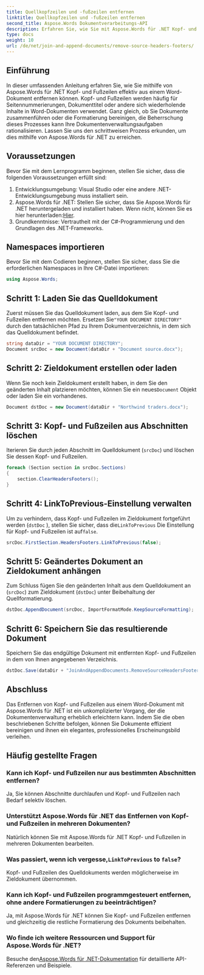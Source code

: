 ```yaml
---
title: Quellkopfzeilen und -fußzeilen entfernen
linktitle: Quellkopfzeilen und -fußzeilen entfernen
second_title: Aspose.Words Dokumentverarbeitungs-API
description: Erfahren Sie, wie Sie mit Aspose.Words für .NET Kopf- und Fußzeilen in Word-Dokumenten entfernen. Vereinfachen Sie Ihre Dokumentenverwaltung mit unserer Schritt-für-Schritt-Anleitung.
type: docs
weight: 10
url: /de/net/join-and-append-documents/remove-source-headers-footers/
---
```

## Einführung

In dieser umfassenden Anleitung erfahren Sie, wie Sie mithilfe von Aspose.Words für .NET Kopf- und Fußzeilen effektiv aus einem Word-Dokument entfernen können. Kopf- und Fußzeilen werden häufig für Seitennummerierungen, Dokumenttitel oder andere sich wiederholende Inhalte in Word-Dokumenten verwendet. Ganz gleich, ob Sie Dokumente zusammenführen oder die Formatierung bereinigen, die Beherrschung dieses Prozesses kann Ihre Dokumentenverwaltungsaufgaben rationalisieren. Lassen Sie uns den schrittweisen Prozess erkunden, um dies mithilfe von Aspose.Words für .NET zu erreichen.

## Voraussetzungen

Bevor Sie mit dem Lernprogramm beginnen, stellen Sie sicher, dass die folgenden Voraussetzungen erfüllt sind:

1. Entwicklungsumgebung: Visual Studio oder eine andere .NET-Entwicklungsumgebung muss installiert sein.
2.  Aspose.Words für .NET: Stellen Sie sicher, dass Sie Aspose.Words für .NET heruntergeladen und installiert haben. Wenn nicht, können Sie es hier herunterladen:[Hier](https://releases.aspose.com/words/net/).
3. Grundkenntnisse: Vertrautheit mit der C#-Programmierung und den Grundlagen des .NET-Frameworks.

## Namespaces importieren

Bevor Sie mit dem Codieren beginnen, stellen Sie sicher, dass Sie die erforderlichen Namespaces in Ihre C#-Datei importieren:

```csharp
using Aspose.Words;
```

## Schritt 1: Laden Sie das Quelldokument

 Zuerst müssen Sie das Quelldokument laden, aus dem Sie Kopf- und Fußzeilen entfernen möchten. Ersetzen Sie`"YOUR DOCUMENT DIRECTORY"` durch den tatsächlichen Pfad zu Ihrem Dokumentverzeichnis, in dem sich das Quelldokument befindet.

```csharp
string dataDir = "YOUR DOCUMENT DIRECTORY";
Document srcDoc = new Document(dataDir + "Document source.docx");
```

## Schritt 2: Zieldokument erstellen oder laden

 Wenn Sie noch kein Zieldokument erstellt haben, in dem Sie den geänderten Inhalt platzieren möchten, können Sie ein neues`Document` Objekt oder laden Sie ein vorhandenes.

```csharp
Document dstDoc = new Document(dataDir + "Northwind traders.docx");
```

## Schritt 3: Kopf- und Fußzeilen aus Abschnitten löschen

Iterieren Sie durch jeden Abschnitt im Quelldokument (`srcDoc`) und löschen Sie dessen Kopf- und Fußzeilen.

```csharp
foreach (Section section in srcDoc.Sections)
{
    section.ClearHeadersFooters();
}
```

## Schritt 4: LinkToPrevious-Einstellung verwalten

Um zu verhindern, dass Kopf- und Fußzeilen im Zieldokument fortgeführt werden (`dstDoc` ), stellen Sie sicher, dass die`LinkToPrevious` Die Einstellung für Kopf- und Fußzeilen ist auf`false`.

```csharp
srcDoc.FirstSection.HeadersFooters.LinkToPrevious(false);
```

## Schritt 5: Geändertes Dokument an Zieldokument anhängen

Zum Schluss fügen Sie den geänderten Inhalt aus dem Quelldokument an (`srcDoc`) zum Zieldokument (`dstDoc`) unter Beibehaltung der Quellformatierung.

```csharp
dstDoc.AppendDocument(srcDoc, ImportFormatMode.KeepSourceFormatting);
```

## Schritt 6: Speichern Sie das resultierende Dokument

Speichern Sie das endgültige Dokument mit entfernten Kopf- und Fußzeilen in dem von Ihnen angegebenen Verzeichnis.

```csharp
dstDoc.Save(dataDir + "JoinAndAppendDocuments.RemoveSourceHeadersFooters.docx");
```

## Abschluss

Das Entfernen von Kopf- und Fußzeilen aus einem Word-Dokument mit Aspose.Words für .NET ist ein unkomplizierter Vorgang, der die Dokumentenverwaltung erheblich erleichtern kann. Indem Sie die oben beschriebenen Schritte befolgen, können Sie Dokumente effizient bereinigen und ihnen ein elegantes, professionelles Erscheinungsbild verleihen.

## Häufig gestellte Fragen

### Kann ich Kopf- und Fußzeilen nur aus bestimmten Abschnitten entfernen?
Ja, Sie können Abschnitte durchlaufen und Kopf- und Fußzeilen nach Bedarf selektiv löschen.

### Unterstützt Aspose.Words für .NET das Entfernen von Kopf- und Fußzeilen in mehreren Dokumenten?
Natürlich können Sie mit Aspose.Words für .NET Kopf- und Fußzeilen in mehreren Dokumenten bearbeiten.

###  Was passiert, wenn ich vergesse,`LinkToPrevious` to `false`?
Kopf- und Fußzeilen des Quelldokuments werden möglicherweise im Zieldokument übernommen.

### Kann ich Kopf- und Fußzeilen programmgesteuert entfernen, ohne andere Formatierungen zu beeinträchtigen?
Ja, mit Aspose.Words für .NET können Sie Kopf- und Fußzeilen entfernen und gleichzeitig die restliche Formatierung des Dokuments beibehalten.

### Wo finde ich weitere Ressourcen und Support für Aspose.Words für .NET?
 Besuche den[Aspose.Words für .NET-Dokumentation](https://reference.aspose.com/words/net/) für detaillierte API-Referenzen und Beispiele.
